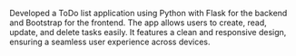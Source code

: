 Developed a ToDo list application using Python with Flask for the backend and Bootstrap for the frontend. The app allows users to create, read, update, and delete tasks easily. It features a clean and responsive design, ensuring a seamless user experience across devices. 
